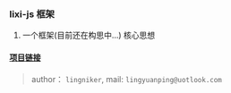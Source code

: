 ### lixi-js 框架

1. 一个框架(目前还在构思中...) 核心思想


#### <a href="https://github.com/lixi-ui/lixi-js" target="_blank">项目链接</a>

> author： `lingniker`,  mail: `lingyuanping@uotlook.com`
